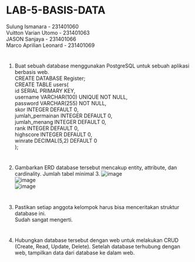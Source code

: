 # LAB-5-BASIS-DATA
Sulung Ismanara        - 231401060 <br>
Vuitton Varian Utomo   - 231401063 <br>
JASON Sanjaya          - 231401066 <br>
Marco Aprilian Leonard - 231401069 <br>
#
1. Buat sebuah database menggunakan PostgreSQL untuk sebuah aplikasi berbasis web. <br>
CREATE DATABASE Register;                  <br>
CREATE TABLE users(                        <br>
    id SERIAL PRIMARY KEY,                 <br>
    username VARCHAR(100) UNIQUE NOT NULL, <br>
    password VARCHAR(255) NOT NULL,        <br>
    skor INTEGER DEFAULT 0,                <br>
    jumlah_permainan INTEGER DEFAULT 0,    <br>
    jumlah_menang INTEGER DEFAULT 0,       <br>
    rank INTEGER DEFAULT 0,                <br>
    highscore INTEGER DEFAULT 0,           <br>
    winrate DECIMAL(5,2) DEFAULT 0         <br>
);                                         <br>
#
2. Gambarkan ERD database tersebut mencakup entity, attribute, dan cardinality. Jumlah tabel minimal 3.
   ![image](https://github.com/user-attachments/assets/5b14ddfc-0b8c-4868-9b41-9960c7dfabca) <br>
   ![image](https://github.com/user-attachments/assets/4c43cd6e-2dbd-4636-a5de-2d37ef61e8cc) <br>
   ![image](https://github.com/user-attachments/assets/05041486-ef8b-43dd-a67f-9c64e01b1178) <br>
#
3. Pastikan setiap anggota kelompok harus bisa menceritakan struktur database ini. <br>
Sudah sangat mengerti.
#
4. Hubungkan database tersebut dengan web untuk melakukan CRUD (Create, Read, Update, Delete). Setelah database terhubung dengan web, tampilkan data dari database ke dalam web. <br>



   




